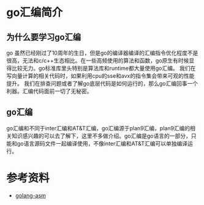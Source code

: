 # go汇编简介

## 为什么要学习go汇编

go 虽然已经刚过了10周年的生日，但是go的编译器编译的汇编指令优化程度不是很高，无法和c/c++生态相比。在一些高频使用的算法和函数，go原生有时候显得比较无力。go标准库里头特别是算法库和runtime都大量使用go汇编。
我们在写向量计算的相关代码时，如果利用cpu的sse和avx的指令集会带来可观的性能提升。
我们在排查问题或者了解go底层代码是如何运行的，那么go汇编回事一个利器。汇编代码面前一切了无秘密。


## go汇编

go汇编和不同于inter汇编和AT&T汇编，go汇编源于plan9汇编，plan9汇编的相关知识感兴趣的可以去了解下，这里不多做介绍。go汇编是go语言的一部分，只能和go语言源码文件一起编译使用，不像inter汇编和AT&T汇编可以单独编译运行。









# 参考资料

- [golang-asm](https://lrita.github.io/2017/12/12/golang-asm)